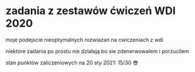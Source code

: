 # zadania z zestawów ćwiczeń WDI 2020
moje podejscie nieoptymalnych rozwiazan na cwiczeniach z wdi

niektóre zadania po prostu nie działają bo sie zdenerwowalem i porzucilem

stan punktów zaliczeniowych na 20 sty 2021: 15/30 😎
